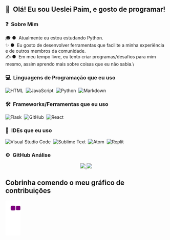 <!-- ## 👋 &nbsp;Hey there! I'm Aditya -->
## 👋 &nbsp;Olá! Eu sou Ueslei Paim, e gosto de programar!

### ❓ &nbsp;Sobre Mim

🎓 ● &nbsp;Atualmente eu estou estudando Python.\
✨ ● &nbsp;Eu gosto de desenvolver ferramentas que facilite a minha experiência e de outros membros da comunidade.\
✍️ ● &nbsp;Em meu tempo livre, eu tento criar programas/desafios para mim mesmo, assim aprendo mais sobre coisas que eu não sabia.\

### 💻 &nbsp;Linguagens de Programação que eu uso

![HTML](https://img.shields.io/badge/-HTML-05122A?style=flat&logo=HTML5)&nbsp;
![JavaScript](https://img.shields.io/badge/-JavaScript-05122A?style=flat&logo=javascript)&nbsp;
![Python](https://img.shields.io/badge/-Python-05122A?style=flat&logo=python)&nbsp;
![Markdown](https://img.shields.io/badge/-Markdown-05122A?style=flat&logo=markdown)

### 🛠 &nbsp;Frameworks/Ferramentas que eu uso

![Flask](https://img.shields.io/badge/-Flask-05122A?style=flat&logo=flask)&nbsp;
![GitHub](https://img.shields.io/badge/-GitHub-05122A?style=flat&logo=github)&nbsp;
![React](https://img.shields.io/badge/-React-05122A?style=flat&logo=react)&nbsp;

### 🧪 &nbsp;IDEs que eu uso
![Visual Studio Code](https://img.shields.io/badge/-Visual%20Studio%20Code-05122A?style=flat&logo=visual-studio-code&logoColor=007ACC)&nbsp;
![Sublime Text](https://img.shields.io/badge/-SublimeText-05122A?style=flat&logo=sublime-text&logoColor=ORANGE)&nbsp;
![Atom](https://img.shields.io/badge/-Atom-05122A?style=flat&logo=atom&logoColor=GREEN)&nbsp;
![Replit](https://img.shields.io/badge/-Replit-05122A?style=flat&logo=replit&logoColor=WHITE)&nbsp;

### ⚙️ &nbsp;GitHub Análise

<p align="center">
<a href="https://github.com/uesleibros">
  <img height="180em" src="https://github-readme-stats-eight-theta.vercel.app/api?username=uesleibros&show_icons=true&theme=blue-theme&include_all_commits=true&count_private=true"/>
  <img height="180em" src="https://github-readme-stats-eight-theta.vercel.app/api/top-langs/?username=uesleibros&layout=compact&langs_count=8&theme=blue-theme"/>
</a>
</p>

## Cobrinha comendo o meu gráfico de contribuições
![snake gif](https://github.com/uesleibros/uesleibros/blob/output/github-contribution-grid-snake.gif)
